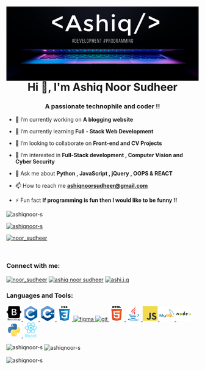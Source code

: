 <h1 align="center"><img align="center" src="https://github.com/AshiqNoor-S/AshiqNoor-S/blob/main/Banner.png" alt="ashiqnoor-s"><br>Hi 👋, I'm Ashiq Noor Sudheer</h1>
<h3 align="center">A passionate technophile and coder !!</h3>


- 🔭 I’m currently working on **A blogging website**

- 🌱 I’m currently learning **Full - Stack Web Development**

- 👯 I’m looking to collaborate on **Front-end and CV Projects**

- 🤝 I’m interested in **Full-Stack development , Computer Vision and Cyber Security**

- 💬 Ask me about **Python , JavaScript , jQuery , OOPS & REACT**

- 📫 How to reach me **ashiqnoorsudheer@gmail.com**

- ⚡ Fun fact **If programming is fun then I would like to be funny !!**



<p align="left"> <img src="https://komarev.com/ghpvc/?username=ashiqnoor-s&label=Profile%20views&color=0e75b6&style=flat" alt="ashiqnoor-s" /> </p>

<p align="left"> <a href="https://github.com/ryo-ma/github-profile-trophy"><img src="https://github-profile-trophy.vercel.app/?username=ashiqnoor-s" alt="ashiqnoor-s" /></a> </p>

<p align="left"> <a href="https://twitter.com/noor_sudheer" target="blank"><img src="https://img.shields.io/twitter/follow/noor_sudheer?logo=twitter&style=for-the-badge" alt="noor_sudheer" /></a> </p>
<br>
<h3 align="left">Connect with me:</h3>
<p align="left">
<a href="[https://twitter.com/ashiq_n_sudheer]" target="blank"><img align="center" src="https://raw.githubusercontent.com/rahuldkjain/github-profile-readme-generator/master/src/images/icons/Social/twitter.svg" alt="noor_sudheer" height="30" width="40" /></a>
<a href="https://www.linkedin.com/in/ashiq-noor-sudheer-b52235244/" target="blank"><img align="center" src="https://raw.githubusercontent.com/rahuldkjain/github-profile-readme-generator/master/src/images/icons/Social/linked-in-alt.svg" alt="ashiq noor sudheer" height="30" width="40" /></a>
<a href="https://instagram.com/ashi.i.q" target="blank"><img align="center" src="https://raw.githubusercontent.com/rahuldkjain/github-profile-readme-generator/master/src/images/icons/Social/instagram.svg" alt="ashi.i.q" height="30" width="40" /></a>
</p>

<h3 align="left">Languages and Tools:</h3>
<p align="left"> <a href="https://getbootstrap.com" target="_blank" rel="noreferrer"> <img src="https://raw.githubusercontent.com/devicons/devicon/master/icons/bootstrap/bootstrap-plain-wordmark.svg" alt="bootstrap" width="40" height="40"/> </a> <a href="https://www.cprogramming.com/" target="_blank" rel="noreferrer"> <img src="https://raw.githubusercontent.com/devicons/devicon/master/icons/c/c-original.svg" alt="c" width="40" height="40"/> </a> <a href="https://www.w3schools.com/cpp/" target="_blank" rel="noreferrer"> <img src="https://raw.githubusercontent.com/devicons/devicon/master/icons/cplusplus/cplusplus-original.svg" alt="cplusplus" width="40" height="40"/> </a> <a href="https://www.w3schools.com/css/" target="_blank" rel="noreferrer"> <img src="https://raw.githubusercontent.com/devicons/devicon/master/icons/css3/css3-original-wordmark.svg" alt="css3" width="40" height="40"/> </a> <a href="https://www.figma.com/" target="_blank" rel="noreferrer"> <img src="https://www.vectorlogo.zone/logos/figma/figma-icon.svg" alt="figma" width="40" height="40"/> </a> <a href="https://git-scm.com/" target="_blank" rel="noreferrer"> <img src="https://www.vectorlogo.zone/logos/git-scm/git-scm-icon.svg" alt="git" width="40" height="40"/> </a> <a href="https://www.w3.org/html/" target="_blank" rel="noreferrer"> <img src="https://raw.githubusercontent.com/devicons/devicon/master/icons/html5/html5-original-wordmark.svg" alt="html5" width="40" height="40"/> </a> <a href="https://www.java.com" target="_blank" rel="noreferrer"> <img src="https://raw.githubusercontent.com/devicons/devicon/master/icons/java/java-original.svg" alt="java" width="40" height="40"/> </a> <a href="https://developer.mozilla.org/en-US/docs/Web/JavaScript" target="_blank" rel="noreferrer"> <img src="https://raw.githubusercontent.com/devicons/devicon/master/icons/javascript/javascript-original.svg" alt="javascript" width="40" height="40"/> </a> <a href="https://www.mysql.com/" target="_blank" rel="noreferrer"> <img src="https://raw.githubusercontent.com/devicons/devicon/master/icons/mysql/mysql-original-wordmark.svg" alt="mysql" width="40" height="40"/> </a> <a href="https://nodejs.org" target="_blank" rel="noreferrer"> <img src="https://raw.githubusercontent.com/devicons/devicon/master/icons/nodejs/nodejs-original-wordmark.svg" alt="nodejs" width="40" height="40"/> </a> <a href="https://www.python.org" target="_blank" rel="noreferrer"> <img src="https://raw.githubusercontent.com/devicons/devicon/master/icons/python/python-original.svg" alt="python" width="40" height="40"/> </a> <a href="https://reactjs.org/" target="_blank" rel="noreferrer"> <img src="https://raw.githubusercontent.com/devicons/devicon/master/icons/react/react-original-wordmark.svg" alt="react" width="40" height="40"/> </a> </p>

<p><img align="left" src="https://github-readme-stats.vercel.app/api/top-langs?username=ashiqnoor-s&show_icons=true&locale=en&layout=compact" alt="ashiqnoor-s" /></p>

<p>&nbsp;<img align="center" src="https://github-readme-stats.vercel.app/api?username=ashiqnoor-s&show_icons=true&locale=en" alt="ashiqnoor-s" /></p>

<p><img align="center" src="https://github-readme-streak-stats.herokuapp.com/?user=ashiqnoor-s&" alt="ashiqnoor-s" /></p>
